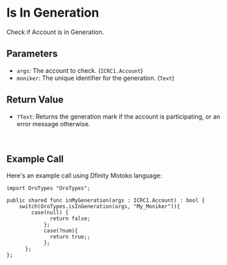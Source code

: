 # Is In Generation

Check if Account is in Generation.

## Parameters

- `args`: The account to check. (`ICRC1.Account`)
- `moniker`: The unique identifier for the generation. (`Text`)

## Return Value

- `?Text`: Returns the generation mark if the account is participating, or an error message otherwise.

&nbsp;

## Example Call

Here's an example call using Dfinity Motoko language:

```Motoko
import OroTypes "OroTypes";

public shared func inMyGeneration(args : ICRC1.Account) : bool {
    switch(OroTypes.isInGeneration(args, "My_Moniker")){
        case(null) {
              return false;
            };
            case(?num){
              return true;;
            };
      };
};
```